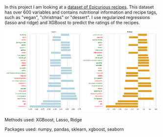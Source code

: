 In this project I am looking at a [dataset of Epicurious recipes](https://www.kaggle.com/hugodarwood/epirecipes). This dataset has over 600 variables and contains nutritional information and recipe tags, such as "vegan", "christmas" or "dessert". I use regularized regressions (lasso and ridge) and XGBoost to predict the ratings of the recipes.

![Lasso and Ridge regression coefficients](https://github.com/MateVaradi/DataScienceProjects/blob/master/Predicting-Recipe-Ratings/epicurious_reg_coefs.png)


Methods used: XGBoost, Lasso, Ridge 

Packages used: numpy, pandas, sklearn, xgboost, seaborn
